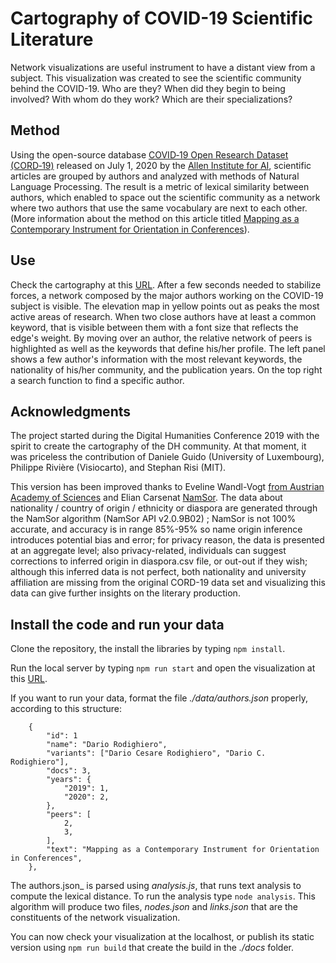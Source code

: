# Cartography of COVID-19 Scientific Literature

Network visualizations are useful instrument to have a distant view from a subject. This visualization was created to see the scientific community behind the COVID-19. Who are they? When did they begin to being involved? With whom do they work? Which are their specializations?

## Method

Using the open-source database <a href='https://pages.semanticscholar.org/coronavirus-research'>COVID&#8209;19 Open Research Dataset (CORD&#8209;19)</a> released on July 1, 2020 by the <a href='https://allenai.org/'>Allen Institute for AI</a>, scientific articles are grouped by authors and analyzed with methods of Natural Language Processing. The result is a metric of lexical similarity between authors, which enabled to space out the scientific community as a network where two authors that use the same vocabulary are next to each other. (More information about the method on this article titled [Mapping as a Contemporary Instrument for Orientation in Conferences](https://doi.org/10.5281/zenodo.3611341)).

## Use

Check the cartography at this [URL](https://rodighiero.github.io/COVID-19/). After a few seconds needed to stabilize forces, a network composed by the major authors working on the COVID-19 subject is visible. The elevation map in yellow points out as peaks the most active areas of research. When two close authors have at least a common keyword, that is visible between them with a font size that reflects the edge's weight. By moving over an author, the relative network of peers is highlighted as well as the keywords that define his/her profile. The left panel shows a few author's information with the most relevant keywords, the nationality of his/her community, and the publication years. On the top right a search function to find a specific author.

## Acknowledgments

The project started during the Digital Humanities Conference 2019 with the spirit to create the cartography of the DH community. At that moment, it was priceless the contribution of Daniele Guido (University of Luxembourg), Philippe Rivière (Visiocarto), and Stephan Risi (MIT).

This version has been improved thanks to Eveline Wandl-Vogt [from Austrian Academy of Sciences](https://www.oeaw.ac.at) and Elian Carsenat [NamSor](https://www.namsor.com). The data about nationality / country of origin / ethnicity or diaspora are generated through the NamSor algorithm (NamSor API v2.0.9B02) ; NamSor is not 100% accurate, and accuracy is in range 85%-95% so name origin inference introduces potential bias and error; for privacy reason, the data is presented at an aggregate level; also privacy-related, individuals can suggest corrections to inferred origin in diaspora.csv file, or out-out if they wish; although this inferred data is not perfect, both nationality and university affiliation are missing from the original CORD-19 data set and visualizing this data can give further insights on the literary production. 


## Install the code and run your data

Clone the repository, the install the libraries by typing `npm install`.

Run the local server by typing `npm run start` and open the visualization at this [URL](http://localhost:8080).

If you want to run your data, format the file _./data/authors.json_ properly, according to this structure:

```
	{
		"id": 1
		"name": "Dario Rodighiero",
		"variants": ["Dario Cesare Rodighiero", "Dario C. Rodighiero"],
		"docs": 3,
		"years": {
			"2019": 1,
			"2020": 2,
		},
		"peers": [
			2,
			3,
		],
		"text": "Mapping as a Contemporary Instrument for Orientation in Conferences",
	},
```

The authors.json_ is parsed using _analysis.js_, that runs text analysis to compute the lexical distance. To run the analysis type `node analysis`. This algorithm will produce two files, _nodes.json_ and _links.json_ that are the constituents of the network visualization.

You can now check your visualization at the localhost, or publish its static version using `npm run build` that create the build in the _./docs_ folder.
